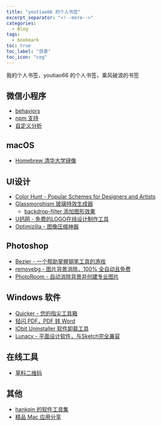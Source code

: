 ```yaml
---
title: "youtiao66 的个人书签"
excerpt_separator: "<!--more-->"
categories:
  - Blog
tags:
  - bookmark
toc: true
toc_label: "目录"
toc_icon: "cog"
---
```


我的个人书签，youtiao66 的个人书签，乘风破浪的书签

<!--more-->

## 微信小程序
- [behaviors](https://developers.weixin.qq.com/miniprogram/dev/framework/custom-component/behaviors.html)
- [npm 支持](https://developers.weixin.qq.com/miniprogram/dev/devtools/npm.html)
- [自定义分析](https://developers.weixin.qq.com/miniprogram/analysis/custom/)

## macOS
- [Homebrew 清华大学镜像](https://mirrors.tuna.tsinghua.edu.cn/help/homebrew/)

## UI设计
- [Color Hunt - Popular Schemes for Designers and Artists](https://colorhunt.co/palettes/popular)
- [Glassmorphism 玻璃特效生成器](https://zxuqian.cn/docs/tools/glassmorphism-generator)
  - [backdrop-filter 添加图形效果](https://developer.mozilla.org/zh-CN/docs/Web/CSS/backdrop-filter)
- [U钙网 - 免费的LOGO在线设计制作工具](http://www.uugai.com/)
- [Optimizilla - 图像压缩神器](https://imagecompressor.com/zh/)

## Photoshop
- [Bezier - 一个帮助掌握钢笔工具的游戏](https://bezier.method.ac/)
- [removebg - 图片背景消除，100% 全自动且免费](https://www.remove.bg/)
- [PhotoRoom - 自动消除背景并创建专业图片](https://photoroom.com/)

## Windows 软件
- [Quicker - 您的指尖工具箱](https://getquicker.net/)
- [轻闪 PDF，PDF 转 Word](https://lightpdf.cn/)
- [IObit Uninstaller 软件卸载工具](https://www.iobit.com/en/advanceduninstaller.php)
- [Lunacy - 平面设计软件，与Sketch完全兼容](https://igoutu.cn/lunacy)

## 在线工具
- [草料二维码](https://cli.im/)

## 其他
- [hankqin 的软件工具集](https://soft.hankqin.com/)
- [精品 Mac 应用分享](https://xclient.info/)